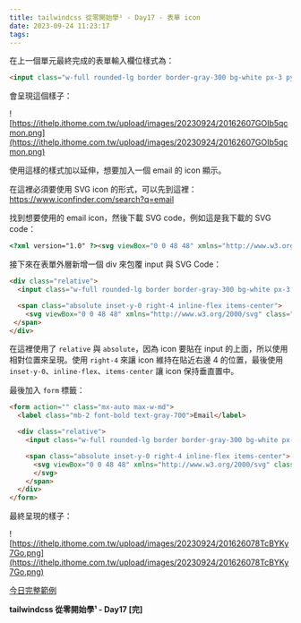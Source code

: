 ```yaml
---
title: tailwindcss 從零開始學¹ - Day17 - 表單 icon
date: 2023-09-24 11:23:17
tags:
---
```

在上一個單元最終完成的表單輸入欄位樣式為：

```html
<input class="w-full rounded-lg border border-gray-300 bg-white px-3 py-3 text-sm font-normal text-gray-700 transition-all placeholder:text-gray-500 focus:border-fuchsia-300 focus:outline-none" type="text" placeholder="輸入 Email" />
```

會呈現這個樣子：

![https://ithelp.ithome.com.tw/upload/images/20230924/20162607GOIb5qcmon.png](https://ithelp.ithome.com.tw/upload/images/20230924/20162607GOIb5qcmon.png)

使用這樣的樣式加以延伸，想要加入一個 email 的 icon 顯示。

在這裡必須要使用 SVG icon 的形式，可以先到這裡：https://www.iconfinder.com/search?q=email

找到想要使用的 email icon，然後下載 SVG code，例如這是我下載的 SVG code：

```html
<?xml version="1.0" ?><svg viewBox="0 0 48 48" xmlns="http://www.w3.org/2000/svg"><title/><g data-name="8-Email" id="_8-Email"><path d="M45,7H3a3,3,0,0,0-3,3V38a3,3,0,0,0,3,3H45a3,3,0,0,0,3-3V10A3,3,0,0,0,45,7Zm-.64,2L24,24.74,3.64,9ZM2,37.59V10.26L17.41,22.17ZM3.41,39,19,23.41l4.38,3.39a1,1,0,0,0,1.22,0L29,23.41,44.59,39ZM46,37.59,30.59,22.17,46,10.26Z"/></g></svg>
```

接下來在表單外層新增一個 div 來包覆 input 與 SVG Code：

```html
<div class="relative">
  <input class="w-full rounded-lg border border-gray-300 bg-white px-3 py-3 text-sm font-normal text-gray-700 transition-all placeholder:text-gray-500 focus:border-fuchsia-300 focus:outline-none" type="text" placeholder="輸入 Email" />

  <span class="absolute inset-y-0 right-4 inline-flex items-center">
    <svg viewBox="0 0 48 48" xmlns="http://www.w3.org/2000/svg" class="h-6 w-6 text-gray-400 "><title/><g data-name="8-Email" id="_8-Email"><path d="M45,7H3a3,3,0,0,0-3,3V38a3,3,0,0,0,3,3H45a3,3,0,0,0,3-3V10A3,3,0,0,0,45,7Zm-.64,2L24,24.74,3.64,9ZM2,37.59V10.26L17.41,22.17ZM3.41,39,19,23.41l4.38,3.39a1,1,0,0,0,1.22,0L29,23.41,44.59,39ZM46,37.59,30.59,22.17,46,10.26Z"/></g>        </svg>
 </span>
</div>
```

在這裡使用了 `relative` 與 `absolute`，因為 icon 要貼在 input 的上面，所以使用相對位置來呈現。使用 `right-4` 來讓 icon 維持在貼近右邊 4 的位置，最後使用 `inset-y-0`、`inline-flex`、`items-center` 讓 icon 保持垂直置中。

最後加入 `form` 標籤：

```html
<form action="" class="mx-auto max-w-md">
  <label class="mb-2 font-bold text-gray-700">Email</label>

  <div class="relative">
    <input class="w-full rounded-lg border border-gray-300 bg-white px-3 py-3 text-sm font-normal text-gray-700 transition-all placeholder:text-gray-500 focus:border-fuchsia-300 focus:outline-none" type="text" placeholder="輸入 Email" />

    <span class="absolute inset-y-0 right-4 inline-flex items-center">
      <svg viewBox="0 0 48 48" xmlns="http://www.w3.org/2000/svg" class="h-6 w-6 text-gray-400 "><title/><g data-name="8-Email" id="_8-Email"><path d="M45,7H3a3,3,0,0,0-3,3V38a3,3,0,0,0,3,3H45a3,3,0,0,0,3-3V10A3,3,0,0,0,45,7Zm-.64,2L24,24.74,3.64,9ZM2,37.59V10.26L17.41,22.17ZM3.41,39,19,23.41l4.38,3.39a1,1,0,0,0,1.22,0L29,23.41,44.59,39ZM46,37.59,30.59,22.17,46,10.26Z"/></g>    
      </svg>
    </span>
  </div>
</form>
```

最終呈現的樣子：

![https://ithelp.ithome.com.tw/upload/images/20230924/201626078TcBYKy7Go.png](https://ithelp.ithome.com.tw/upload/images/20230924/201626078TcBYKy7Go.png)

[今日完整範例](https://play.tailwindcss.com/TgzlfSrifH?layout=horizontal&size=1244x720)

**tailwindcss 從零開始學¹ - Day17 [完]**